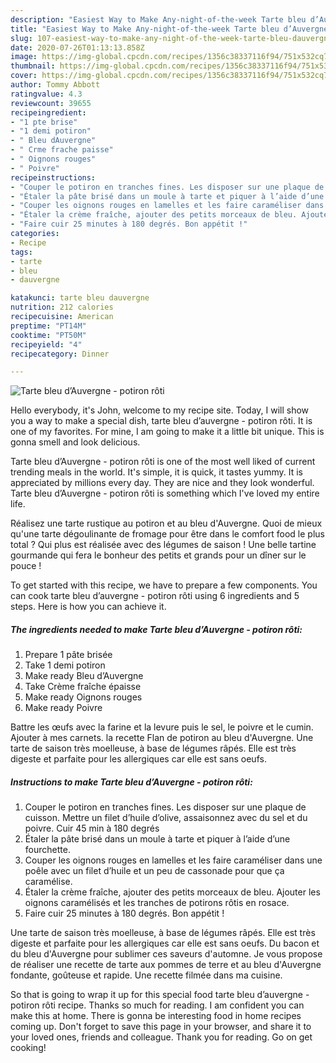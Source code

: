 ```yaml
---
description: "Easiest Way to Make Any-night-of-the-week Tarte bleu d’Auvergne - potiron rôti"
title: "Easiest Way to Make Any-night-of-the-week Tarte bleu d’Auvergne - potiron rôti"
slug: 107-easiest-way-to-make-any-night-of-the-week-tarte-bleu-dauvergne-potiron-roti
date: 2020-07-26T01:13:13.858Z
image: https://img-global.cpcdn.com/recipes/1356c38337116f94/751x532cq70/tarte-bleu-dauvergne-potiron-roti-photo-principale-de-la-recette.jpg
thumbnail: https://img-global.cpcdn.com/recipes/1356c38337116f94/751x532cq70/tarte-bleu-dauvergne-potiron-roti-photo-principale-de-la-recette.jpg
cover: https://img-global.cpcdn.com/recipes/1356c38337116f94/751x532cq70/tarte-bleu-dauvergne-potiron-roti-photo-principale-de-la-recette.jpg
author: Tommy Abbott
ratingvalue: 4.3
reviewcount: 39655
recipeingredient:
- "1 pte brise"
- "1 demi potiron"
- " Bleu dAuvergne"
- " Crme frache paisse"
- " Oignons rouges"
- " Poivre"
recipeinstructions:
- "Couper le potiron en tranches fines. Les disposer sur une plaque de cuisson. Mettre un filet d’huile d’olive, assaisonnez avec du sel et du poivre. Cuir 45 min à 180 degrés"
- "Étaler la pâte brisé dans un moule à tarte et piquer à l’aide d’une fourchette."
- "Couper les oignons rouges en lamelles et les faire caraméliser dans une poêle avec un filet d’huile et un peu de cassonade pour que ça caramélise."
- "Étaler la crème fraîche, ajouter des petits morceaux de bleu. Ajouter les oignons caramélisés et les tranches de potirons rôtis en rosace."
- "Faire cuir 25 minutes à 180 degrés. Bon appétit !"
categories:
- Recipe
tags:
- tarte
- bleu
- dauvergne

katakunci: tarte bleu dauvergne 
nutrition: 212 calories
recipecuisine: American
preptime: "PT14M"
cooktime: "PT50M"
recipeyield: "4"
recipecategory: Dinner

---
```



![Tarte bleu d’Auvergne - potiron rôti](https://img-global.cpcdn.com/recipes/1356c38337116f94/751x532cq70/tarte-bleu-dauvergne-potiron-roti-photo-principale-de-la-recette.jpg)

Hello everybody, it's John, welcome to my recipe site. Today, I will show you a way to make a special dish, tarte bleu d’auvergne - potiron rôti. It is one of my favorites. For mine, I am going to make it a little bit unique. This is gonna smell and look delicious.

Tarte bleu d’Auvergne - potiron rôti is one of the most well liked of current trending meals in the world. It's simple, it is quick, it tastes yummy. It is appreciated by millions every day. They are nice and they look wonderful. Tarte bleu d’Auvergne - potiron rôti is something which I've loved my entire life.

Réalisez une tarte rustique au potiron et au bleu d&#39;Auvergne. Quoi de mieux qu&#39;une tarte dégoulinante de fromage pour être dans le comfort food le plus total ? Qui plus est réalisée avec des légumes de saison ! Une belle tartine gourmande qui fera le bonheur des petits et grands pour un dîner sur le pouce !


To get started with this recipe, we have to prepare a few components. You can cook tarte bleu d’auvergne - potiron rôti using 6 ingredients and 5 steps. Here is how you can achieve it.

<!--inarticleads1-->

##### The ingredients needed to make Tarte bleu d’Auvergne - potiron rôti:

1. Prepare 1 pâte brisée
1. Take 1 demi potiron
1. Make ready  Bleu d’Auvergne
1. Take  Crème fraîche épaisse
1. Make ready  Oignons rouges
1. Make ready  Poivre


Battre les œufs avec la farine et la levure puis le sel, le poivre et le cumin. Ajouter à mes carnets. la recette Flan de potiron au bleu d&#39;Auvergne. Une tarte de saison très moelleuse, à base de légumes râpés. Elle est très digeste et parfaite pour les allergiques car elle est sans oeufs. 

<!--inarticleads2-->

##### Instructions to make Tarte bleu d’Auvergne - potiron rôti:

1. Couper le potiron en tranches fines. Les disposer sur une plaque de cuisson. Mettre un filet d’huile d’olive, assaisonnez avec du sel et du poivre. Cuir 45 min à 180 degrés
1. Étaler la pâte brisé dans un moule à tarte et piquer à l’aide d’une fourchette.
1. Couper les oignons rouges en lamelles et les faire caraméliser dans une poêle avec un filet d’huile et un peu de cassonade pour que ça caramélise.
1. Étaler la crème fraîche, ajouter des petits morceaux de bleu. Ajouter les oignons caramélisés et les tranches de potirons rôtis en rosace.
1. Faire cuir 25 minutes à 180 degrés. Bon appétit !


Une tarte de saison très moelleuse, à base de légumes râpés. Elle est très digeste et parfaite pour les allergiques car elle est sans oeufs. Du bacon et du bleu d&#39;Auvergne pour sublimer ces saveurs d&#39;automne. Je vous propose de réaliser une recette de tarte aux pommes de terre et au bleu d&#39;Auvergne fondante, goûteuse et rapide. Une recette filmée dans ma cuisine. 

So that is going to wrap it up for this special food tarte bleu d’auvergne - potiron rôti recipe. Thanks so much for reading. I am confident you can make this at home. There is gonna be interesting food in home recipes coming up. Don't forget to save this page in your browser, and share it to your loved ones, friends and colleague. Thank you for reading. Go on get cooking!
